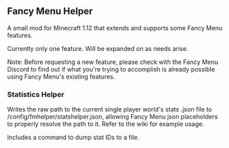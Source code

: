 ## Fancy Menu Helper

A small mod for Minecraft 1.12 that extends and supports some Fancy Menu features.

Currently only one feature. Will be expanded on as needs arise.

Note: Before requesting a new feature, please check with the Fancy Menu Discord to find out if what you're trying to accomplish is already possible using Fancy Menu's existing features.

### Statistics Helper

Writes the raw path to the current single player world's stats .json file to /config/fmhelper/statshelper.json, allowing Fancy Menu json placeholders to properly resolve the path to it. 
Refer to the wiki for example usage.

Includes a command to dump stat IDs to a file.
